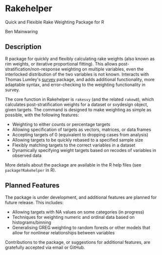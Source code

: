 # Rakehelper
Quick and Flexible Rake Weighting Package for R

Ben Mainwaring

## Description
R package for quickly and flexibly calculating rake weights (also known as rim weights, 
or iterative proportional fitting). This allows post-stratification/non-response
weighting on multiple variables, even the interlocked distribution of the two
variables is not known. Interacts with Thomas Lumley's [survey](http://r-survey.r-forge.r-project.org/survey/) package, 
and adds additional functionality, more adaptable syntax, and error-checking
to the weighting functionality in survey.

The core function in Rakehelper is `rakesvy` (and the related `rakew8`), which calculates post-stratification weights for a dataset or svydesign object, given targets. The command is designed to make weighting as simple as possible, with the following features:
- Weighting to either counts or percentage targets
- Allowing specification of targets as vectors, matrices, or data frames
- Accepting targets of 0 (equivalent to dropping cases from analysis)
- Allowing targets to be quickly rebased to a specified sample size
- Flexibly matching targets to the correct variables in a dataset
- Dynamically specifying weight targets based on recodes of variables in observed data

More details about the package are available in the R help files (see `package?Rakehelper` in R).

## Planned Features
The package is under development, and additional features are planned for future release. This includes:
- Allowing targets with NA values on some categories (in progress)
- Techniques for weighting numeric and ordinal data based on histograms/binning
- Generalising GREG weighting to random forests or other models that allow for nonlinear relationships between variables


Contributions to the package, or suggestions for additional features, are gratefully accepted via email or GitHub. 



